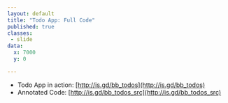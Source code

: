 ```yaml
---
layout: default
title: "Todo App: Full Code"
published: true
classes:
 - slide
data:
  x: 7000
  y: 0

---
```

* Todo App in action: [http://is.gd/bb_todos](http://is.gd/bb_todos)
* Annotated Code: [http://is.gd/bb_todos_src](http://is.gd/bb_todos_src)
